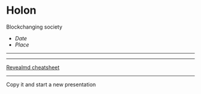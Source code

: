 # Holon
Blockchanging society

- *Date* 
- *Place*

---



---

[Revealmd cheatsheet](https://github.com/webpro/reveal-md#markdown-in-revealjs)

---

Copy it and start a new presentation


